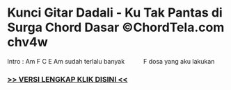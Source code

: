 
 # Kunci Gitar Dadali - Ku Tak Pantas di Surga Chord Dasar ©ChordTela.com chv4w


Intro : Am F C E Am sudah terlalu banyak           F dosa yang aku lakukan

###  <a href="https://shortlighzx.web.app?sq=Kunci Gitar Dadali - Ku Tak Pantas di Surga Chord Dasar ©ChordTela.com"> >> VERSI LENGKAP KLIK DISINI << </a>
